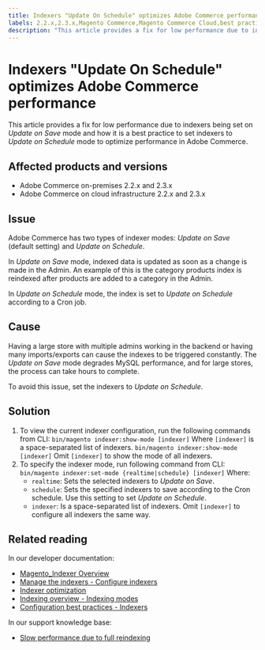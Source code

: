 ```yaml
---
title: Indexers "Update On Schedule" optimizes Adobe Commerce performance
labels: 2.2.x,2.3.x,Magento Commerce,Magento Commerce Cloud,best practices,indexers,performance,update on save,update on schedule,Adobe Commerce,cloud infrastructure,on-premises
description: "This article provides a fix for low performance due to indexers being set on *Update on Save* mode and how it is a best practice to set indexers to *Update on Schedule* mode to optimize performance in Adobe Commerce."
---
```


# Indexers "Update On Schedule" optimizes Adobe Commerce performance

This article provides a fix for low performance due to indexers being set on *Update on Save* mode and how it is a best practice to set indexers to *Update on Schedule* mode to optimize performance in Adobe Commerce.

## Affected products and versions

* Adobe Commerce on-premises 2.2.x and 2.3.x
* Adobe Commerce on cloud infrastructure 2.2.x and 2.3.x

## Issue

Adobe Commerce has two types of indexer modes: *Update on Save* (default setting) and *Update on Schedule*.

In *Update on Save* mode, indexed data is updated as soon as a change is made in the Admin. An example of this is the category products index is reindexed after products are added to a category in the Admin.

In *Update on Schedule* mode, the index is set to *Update on Schedule* according to a Cron job.

## Cause

Having a large store with multiple admins working in the backend or having many imports/exports can cause the indexes to be triggered constantly. The *Update on Save* mode degrades MySQL performance, and for large stores, the process can take hours to complete.

To avoid this issue, set the indexers to *Update on Schedule*.

## Solution

1. To view the current indexer configuration, run the following commands from CLI:     `bin/magento indexer:show-mode [indexer]`     Where `[indexer]` is a space-separated list of indexers.     `bin/magento indexer:show-mode [indexer]`     Omit `[indexer]` to show the mode of all indexers.
1. To specify the indexer mode, run following command from CLI:     `bin/magento indexer:set-mode {realtime|schedule} [indexer]`     Where:
    * `realtime`: Sets the selected indexers to *Update on Save*.
    * `schedule`: Sets the specified indexers to save according to the Cron schedule. Use this setting to set *Update on Schedule*.
    * `indexer`: Is a space-separated list of indexers. Omit `[indexer]` to configure all indexers the same way.

## Related reading

In our developer documentation:

* [Magento\_Indexer Overview](https://devdocs.magento.com/guides/v2.3/mrg/ce/Indexer.html)
* [Manage the indexers - Configure indexers](https://devdocs.magento.com/guides/v2.3/config-guide/cli/config-cli-subcommands-index.html#configure-indexers)
* [Indexer optimization](https://devdocs.magento.com/guides/v2.3/extension-dev-guide/indexer-batch.html)
* [Indexing overview - Indexing modes](https://devdocs.magento.com/guides/v2.3/extension-dev-guide/indexing.html#m2devgde-indexing-modes)
* [Configuration best practices - Indexers](https://devdocs.magento.com/guides/v2.3/performance-best-practices/configuration.html#indexers)

In our support knowledge base:

* [Slow performance due to full reindexing](https://support.magento.com/hc/en-us/articles/360039207872)